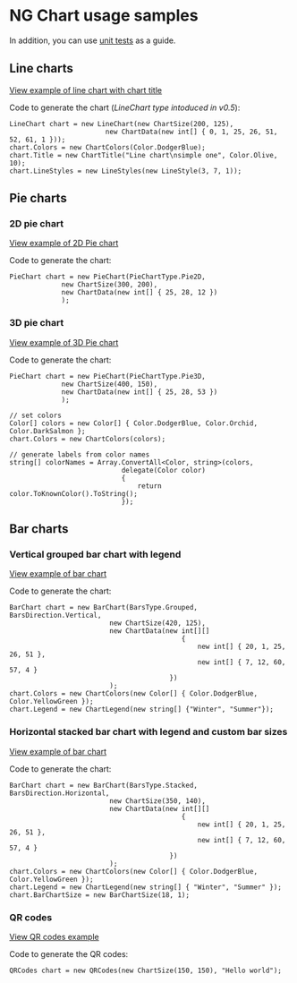 # NG Chart usage samples #

In addition, you can use [unit tests](http://ngchart.googlecode.com/svn/trunk/NGChartTests/) as a guide.

## Line charts ##
[View example of line chart with chart title](http://chart.apis.google.com/chart?chls=3,7,1&cht=lc&chs=200x125&chd=s:ABZaz09B&chco=1E90FF&chtt=Line+chart|simple+one&chts=808000,10)

Code to generate the chart (_LineChart type intoduced in v0.5_):
```
LineChart chart = new LineChart(new ChartSize(200, 125),
                        new ChartData(new int[] { 0, 1, 25, 26, 51, 52, 61, 1 }));
chart.Colors = new ChartColors(Color.DodgerBlue);
chart.Title = new ChartTitle("Line chart\nsimple one", Color.Olive, 10);
chart.LineStyles = new LineStyles(new LineStyle(3, 7, 1));
```

## Pie charts ##
### 2D pie chart ###
[View example of 2D Pie chart](http://chart.apis.google.com/chart?cht=p&chs=300x200&chd=s:ZcM)

Code to generate the chart:
```
PieChart chart = new PieChart(PieChartType.Pie2D, 
             new ChartSize(300, 200),
             new ChartData(new int[] { 25, 28, 12 })
             );
```
### 3D pie chart ###

[View example of 3D Pie chart](http://chart.apis.google.com/chart?chl=DodgerBlue|Orchid|DarkSalmon&cht=p3&chs=400x150&chd=s:Zc1&chco=1E90FFFF,DA70D6FF,E9967AFF)

Code to generate the chart:
```
PieChart chart = new PieChart(PieChartType.Pie3D,
             new ChartSize(400, 150),
             new ChartData(new int[] { 25, 28, 53 })
             );

// set colors
Color[] colors = new Color[] { Color.DodgerBlue, Color.Orchid, Color.DarkSalmon };
chart.Colors = new ChartColors(colors);

// generate labels from color names
string[] colorNames = Array.ConvertAll<Color, string>(colors,
                            delegate(Color color)
                            {
                                return color.ToKnownColor().ToString();
                            });
```

## Bar charts ##
### Vertical grouped bar chart with legend ###
[View example of bar chart](http://chart.apis.google.com/chart?cht=bvg&chs=420x125&chd=s:UBZaz,HM85E&chco=1E90FF,9ACD32&chdl=Winter|Summer)

Code to generate the chart:
```
BarChart chart = new BarChart(BarsType.Grouped, BarsDirection.Vertical,
                         new ChartSize(420, 125),
                         new ChartData(new int[][]
                                           {
                                               new int[] { 20, 1, 25, 26, 51 }, 
                                               new int[] { 7, 12, 60, 57, 4 }
                                        })
                         );
chart.Colors = new ChartColors(new Color[] { Color.DodgerBlue, Color.YellowGreen });
chart.Legend = new ChartLegend(new string[] {"Winter", "Summer"});
```

### Horizontal stacked bar chart with legend and custom bar sizes ###
[View example of bar chart](http://chart.apis.google.com/chart?chbh=18,1&cht=bhs&chs=350x140&chd=s:UBZaz,HM85E&chco=1E90FF,9ACD32&chdl=Winter|Summer)

Code to generate the chart:
```
BarChart chart = new BarChart(BarsType.Stacked, BarsDirection.Horizontal,
                         new ChartSize(350, 140),
                         new ChartData(new int[][]
                                           {
                                               new int[] { 20, 1, 25, 26, 51 }, 
                                               new int[] { 7, 12, 60, 57, 4 }
                                        })
                         );
chart.Colors = new ChartColors(new Color[] { Color.DodgerBlue, Color.YellowGreen });
chart.Legend = new ChartLegend(new string[] { "Winter", "Summer" });
chart.BarChartSize = new BarChartSize(18, 1);
```

### QR codes ###
[View QR codes example](http://chart.apis.google.com/chart?chl=Hello%20world&cht=qr&chs=150x150)

Code to generate the QR codes:
```
QRCodes chart = new QRCodes(new ChartSize(150, 150), "Hello world");
```